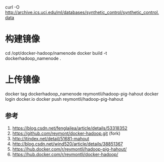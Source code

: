 

curl -O http://archive.ics.uci.edu/ml/databases/synthetic_control/synthetic_control.data
# 构建镜像
cd /opt/docker-hadoop/namenode
docker build -t dockerhadoop_namenode .

# 上传镜像
docker tag dockerhadoop_namenode reymontli/hadoop-pig-hahout
docker login docker.io
docker push reymontli/hadoop-pig-hahout

## 参考

1. https://blog.csdn.net/fenglailea/article/details/53318352
2. https://github.com/reymont/docker-hadoop.git (fork)
3. http://itindex.net/detail/51681-mahout 
4. http://blog.csdn.net/wind520/article/details/38851367
5. https://hub.docker.com/r/reymontli/hadoop-pig-hahout/
6. https://hub.docker.com/r/reymontli/docker-hadoop/